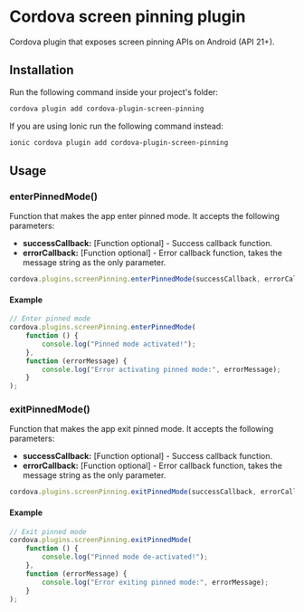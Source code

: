 # Cordova screen pinning plugin
Cordova plugin that exposes screen pinning APIs on Android (API 21+).

## Installation

Run the following command inside your project's folder:
```sh
cordova plugin add cordova-plugin-screen-pinning
```

If you are using Ionic run the following command instead:
```sh
ionic cordova plugin add cordova-plugin-screen-pinning
```

## Usage

### enterPinnedMode()
Function that makes the app enter pinned mode. It accepts the following parameters:

- **successCallback:** [Function optional] - Success callback function.
- **errorCallback:** [Function optional] - Error callback function, takes the message string as the only parameter.

```js
cordova.plugins.screenPinning.enterPinnedMode(successCallback, errorCallback);
```

#### Example
```js
// Enter pinned mode
cordova.plugins.screenPinning.enterPinnedMode(
    function () {
        console.log("Pinned mode activated!");
    },
    function (errorMessage) {
        console.log("Error activating pinned mode:", errorMessage);
    }
);
```

### exitPinnedMode()
Function that makes the app exit pinned mode. It accepts the following parameters:

- **successCallback:** [Function optional] - Success callback function.
- **errorCallback:** [Function optional] - Error callback function, takes the message string as the only parameter.

```js
cordova.plugins.screenPinning.exitPinnedMode(successCallback, errorCallback);
```

#### Example
```js
// Exit pinned mode
cordova.plugins.screenPinning.exitPinnedMode(
    function () {
        console.log("Pinned mode de-activated!");
    },
    function (errorMessage) {
        console.log("Error exiting pinned mode:", errorMessage);
    }
);
```



